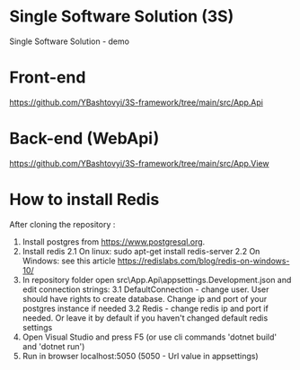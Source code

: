# Single Software Solution (3S)

Single Software Solution - demo 

# Front-end
https://github.com/YBashtovyi/3S-framework/tree/main/src/App.Api

# Back-end (WebApi)
https://github.com/YBashtovyi/3S-framework/tree/main/src/App.View


# How to install Redis
 
After cloning the repository :

1. Install postgres from https://www.postgresql.org. 
2. Install redis
   2.1 On linux: sudo apt-get install redis-server
   2.2 On Windows: see this article https://redislabs.com/blog/redis-on-windows-10/
3. In repository folder open src\App.Api\appsettings.Development.json and edit connection strings:
   3.1 DefaultConnection - change user. User should have rights to create database. Change ip and port of your postgres instance if needed
   3.2 Redis - change redis ip and port if needed. Or leave it by default if you haven't changed default redis settings
4. Open Visual Studio and press F5 (or use cli commands 'dotnet build' and 'dotnet run')
5. Run in browser localhost:5050 (5050 - Url value in appsettings)
